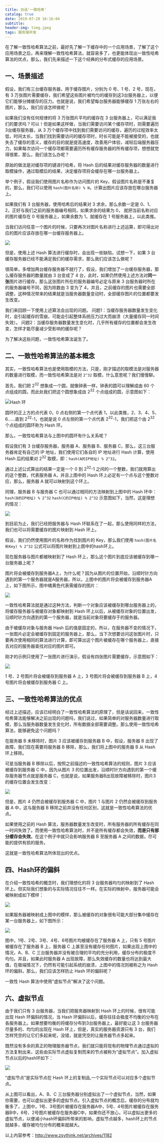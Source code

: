 ```yaml
---
title: 白话'一致哈希'
catalog: true
date: 2019-07-20 16:16:04
subtitle:
header-img: timg.jpeg
tags: 服务端开发
---
```


在了解一致性哈希算法之前，最好先了解一下缓存中的一个应用场景，了解了这个应用场景之后，再来理解一致性哈希算法，就容易多了，也更能体现出一致性哈希算法的优点，那么，我们先来描述一下这个经典的分布式缓存的应用场景。
## 一、场景描述
假设，我们有三台缓存服务器，用于缓存图片，分别为 0 号、1 号、2 号，现在，有 3 万张图片需要缓存，我们希望这些图片被均匀的缓存到这3台服务器上，以便它们能够分摊缓存的压力。也就是说，我们希望每台服务器能够缓存 1 万张左右的图片，那么，我们应该怎样做呢？

如果我们没有任何规律的将 3 万张图片平均的缓存在 3 台服务器上，可以满足我们的要求吗？可以！但是如果这样做，当我们需要访问某个缓存项时，则需要遍历3台缓存服务器，从 3 万个缓存项中找到我们需要访问的缓存，遍历的过程效率太低，时间太长，当我们找到需要访问的缓存项时，时长可能是不能被接受的，也就失去了缓存的意义，缓存的目的就是提高速度，改善用户体验，减轻后端服务器压力，如果每次访问一个缓存项都需要遍历所有缓存服务器的所有缓存项，想想就觉得很累，那么，我们该怎么办呢？

原始的做法是对缓存项的键进行哈希，将 Hash 后的结果对缓存服务器的数量进行取模操作，通过取模后的结果，决定缓存项将会缓存在哪一台服务器上。

举个例子，假设我们使用图片名称作为访问图片的 Key，假设图片名称是不重复的，那么，我们可以使用 `hash(图片名称) % N`，计算出图片应该存放在哪台服务器上。

如果我们有 3 台服务器，使用哈希后的结果对 3 求余，那么余数一定是 0、1、2，正好与我们之前的服务器编号相同，如果求余的结果为 0， 就把当前名称对应的图片缓存在 0 号服务器上，如果余数为 1，就缓存在 1 号服务器上，以此类推。

当我们访问任意一个图片的时候，只要再次对图片名称进行上述运算，即可得出对应的图片应该存放在哪一台缓存服务器上。

![](https://tva1.sinaimg.cn/large/006y8mN6gy1g8gd27xh4gj306k0au74h.jpg)

但是，使用上述 Hash 算法进行缓存时，会出现一些缺陷，试想一下，如果 3 台缓存服务器已经不能满足我们的缓存需求，那么我们应该怎么做呢？

很简单，多增加两台缓存服务器不就行了，假设，我们增加了一台缓存服务器，那么缓存服务器的数量就由 3 台变成了 4 台，此时，如果仍然使用上述方法对**同一张**图片进行缓存，那么这张图片所在的服务器编号必定与原来 3 台服务器时所在的服务器编号不同，因为除数由 3 变为了 4，并且，之前缓存的图片也需要全部调整，这种情况带来的结果就是当服务器数量变动时，全部缓存图片的位置都要发生改变。

我们来回顾一下使用上述算法会出现的问题。
问题1：当缓存服务器数量发生变化时，会引起缓存的雪崩，可能会引起整体系统压力过大而崩溃（大量缓存同一时间失效）。
问题2：当缓存服务器数量发生变化时，几乎所有缓存的位置都会发生改变，怎样才能尽量减少受影响的缓存呢？

为了解决这些问题，一致性哈希算法诞生了。

## 二、一致性哈希算法的基本概念
其实，一致性哈希算法也是使用取模的方法，只是，刚才描述的取模法是对服务器的数量进行取模，而一致性哈希算法是对 `2^32` 取模，什么意思呢？我们慢慢聊。

首先，我们把 2<sup>32</sup> 想象成一个圆，就像钟表一样，钟表的圆可以理解成由 60 个点组成的圆，而此处我们把这个圆想象成由 2<sup>32</sup> 个点组成的圆，示意图如下：

![Hash 环](https://tva1.sinaimg.cn/large/006y8mN6gy1g8gd2q3tzjj305005kglj.jpg)

圆环的正上方的点代表 0，0 点右侧的第一个点代表 1，以此类推，2、3、4、5、6……直到 2<sup>32</sup>-1，也就是说 0 点左侧的第一个点代表 2<sup>32</sup>-1，我们把这个由 2<sup>32</sup> 个点组成的圆环称为 Hash 环。

那么，一致性哈希算法与上图中的圆环有什么关系呢？

假设我们有 3 台缓存服务器，服务器 A、服务器 B、服务器 C，那么，这三台服务器肯定有自己的 IP 地址，我们使用它们各自的 IP 地址进行 Hash 计算，使用 Hash 后的结果对 2<sup>32</sup> 取模，即：`hash(A的IP地址) % 2^32`。

通过上述公式算出的结果一定是一个 0 到 2<sup>32</sup>-1 之间的一个整数，我们就用算出的这个整数，代表服务器 A，并且上图中的 Hash 环上必定有一个点与这个整数对应，那么，服务器 A 就可以映射到这个环上。

同理，服务器 B 与服务器 C 也可以通过相同的方法映射到上图中的 Hash 环中：
`hash(B的IP地址) % 2^32`
`hash(C的IP地址) % 2^32`
示意图如下，当然，这是理想的情况：

![](https://tva1.sinaimg.cn/large/006y8mN6gy1g8gd33rcwdj306w072q2z.jpg)

到目前为止，我们已经把服务器与 Hash 环联系在了一起，那么使用同样的方法，我们也可以将需要缓存的图片映射到 Hash 环上。

假设，我们仍然使用图片的名称作为找到图片的 Key，那么我们使用 
`hash(图片名称Key) % 2^32` 公式可以将图片映射到上图中的hash环上。

现在服务器与图片都被映射到了 Hash 环上，那么这个图片到底应该被缓存到哪一台服务器上呢？

图片将会被缓存到服务器A上，为什么呢？因为从图片的位置开始，沿顺时针方向遇到的第一个服务器就是A服务器，所以，上图中的图片将会被缓存到服务器A上，如下图所示，图中橘黄色代表需缓存的图片：

![](https://tva1.sinaimg.cn/large/006y8mN6gy1g8gd3efwvoj306w06s3yl.jpg)

一致性哈希算法就是通过这种方法，判断一个对象应该被缓存到哪台服务器上的，将缓存服务器与被缓存对象都映射到 Hash 环上以后，从被缓存对象的位置出发，沿顺时针方向遇到的第一个服务器，就是当前对象将要缓存于的服务器。

由于被缓存对象与服务器 Hash 后的值是固定的，所以，在服务器不变的情况下，一张图片必定会被缓存到固定的服务器上，那么，当下次想要访问这张图片时，只要再次使用相同的算法进行计算，即可算出这个图片被缓存在哪个服务器上，直接去对应的服务器查找对应的图片即可。

刚才的示例只使用了一张图片进行演示，假设有四张图片需要缓存，示意图如下：

![](https://tva1.sinaimg.cn/large/006y8mN6gy1g8gd3kvinuj307806ydg2.jpg)

1 号、2 号图片将会被缓存到服务器 A 上，3 号图片将会被缓存到服务器 B 上，4 号图片将会被缓存到服务器 C 上。

## 三、一致性哈希算法的优点
经过上述描述，应该已经明白了一致性哈希算法的原理了，但是话说回来，一致性哈希算法能够解决之前出现的问题吗，我们说过，如果简单的对服务器数量进行取模，那么当服务器数量发生变化时，所有数据全部需要调整。那么使用一致性哈希算法，能够避免这个问题吗？

在服务器 B 未移除时，图片 3 应该被缓存到服务器 B 中，假设，服务器 B 出现了故障，我们现在需要将服务器 B 移除，那么，我们将上图中的服务器 B 从 Hash 环上移除。

可是当服务器 B 移除以后，按照之前描述的一致性哈希算法的规则，图片 3 应该被缓存到服务器 C 中，因为从图片 3 的位置出发，沿顺时针方向遇到的第一个缓存服务器节点就是服务器 C，也就是说，如果服务器B出现故障被移除时，图片3的缓存位置会发生改变：

![](https://tva1.sinaimg.cn/large/006y8mN6gy1g8gd3sr9yuj307c06wdg4.jpg)

但是，图片 4 仍然会被缓存到服务器 C 中，图片 1 与图片 2 仍然会被缓存到服务器 A 中，这与服务器 B 移除之前并没有任何区别，这就是一致性哈希算法的优点。

如果使用之前的 Hash 算法，服务器数量发生改变时，所有服务器的所有缓存在同一时间失效了。而使用一致性哈希算法时，并不是所有缓存都会失效，**而是只有部分缓存会失效**。在这个例子中就只会影响服务器 B 至服务器 A 之间的数据，尽可能的提供有损的服务。

这就是一致性哈希算法所体现出的优点。

## 四、Hash环的偏斜
在介绍一致性哈希的概念时，我们理想化的将 3 台服务器均匀的映射到了 Hash 环上。但实际我们想象的与实际情况往往不一样。在实际的映射中，服务器可能会被映射成如下模样：

![](https://tva1.sinaimg.cn/large/006y8mN6gy1g8gd41nujnj307206gjrf.jpg)

如果服务器被映射成上图中的模样，那么被缓存的对象很有可能大部分集中缓存在某一台服务器上，如下图所示：

![](https://tva1.sinaimg.cn/large/006y8mN6gy1g8gd4an08qj308807ygly.jpg)

图中，1号、2号、3号、4号、6号图片均被缓存在了服务器 A 上，只有 5 号图片被缓存在了服务器 B 上，服务器 C 上甚至没有缓存任何图片，如果出现上图中的情况，A、B、C 三台服务器并没有被合理的平均的充分利用，缓存分布的极度不均匀。并且，如果此时服务器 A 出现故障，那么失效缓存的数量也将达到最大值，在极端情况下，仍然有可能引起系统的崩溃，上图中的情况则被称之为 Hash 环的偏斜，那么，我们应该怎样防止 Hash 环的偏斜呢？

一致性 Hash 算法中使用"虚拟节点"解决了这个问题。

## 六、虚拟节点
由于我们只有 3 台服务器，当我们把服务器映射到 Hash 环上的时候，很有可能出现 Hash 环偏斜的情况，当 Hash 环偏斜以后，缓存往往会极度不均衡的分布在各服务器上。如果想要均衡的将缓存分布到3台服务器上，最好能让这 3 台服务器尽量多的、均匀的出现在 Hash 环上，但是，真实的服务器资源只有 3 台，我们怎样凭空的让它们多起来呢，没错，就是凭空的让服务器节点多起来。

既然没有多余的真正的物理服务器节点，我们就只能将现有的物理节点通过虚拟的方法复制出来，这些由实际节点虚拟复制而来的节点被称为“虚拟节点”。加入虚拟节点以后的hash环如下：

![](https://tva1.sinaimg.cn/large/006y8mN6gy1g8gd4hug2ej307007274f.jpg)

“虚拟节点”是实际节点在 Hash 环上的复制品,一个实际节点可以对应多个虚拟节点。

从上图可以看出，A、B、C 三台服务器分别虚拟出了一个虚拟节点，当然，如果你需要，也可以虚拟出更多的虚拟节点。引入虚拟节点的概念后，缓存的分布就均衡多了，上图中，1号、3号图片被缓存在服务器A中，5号、4号图片被缓存在服务器B中，6号、2号图片被缓存在服务器C中，如果你还不放心，可以虚拟出更多的虚拟节点，以便减小hash环偏斜所带来的影响，虚拟节点越多，hash环上的节点就越多，缓存被均匀分布的概率就越大。

以上内容参考：http://www.zsythink.net/archives/1182
